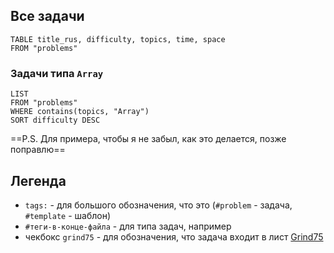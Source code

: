## Все задачи
```dataview
TABLE title_rus, difficulty, topics, time, space
FROM "problems"
```

### Задачи типа `Array`
```dataview
LIST
FROM "problems"
WHERE contains(topics, "Array")
SORT difficulty DESC
```
==P.S. Для примера, чтобы я не забыл, как это делается, позже поправлю==

## Легенда

- `tags:` - для большого обозначения, что это (`#problem` - задача, `#template` - шаблон)
- `#теги-в-конце-файла` - для типа задач, например
- чекбокс `grind75` - для обозначения, что задача входит в лист [Grind75](https://www.techinterviewhandbook.org/grind75/)